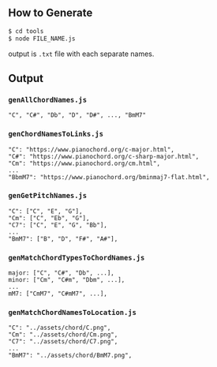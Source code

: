 ## How to Generate

```bash
$ cd tools
$ node FILE_NAME.js
```

output is `.txt` file with each separate names.

## Output

### `genAllChordNames.js`

```
"C", "C#", "Db", "D", "D#", ..., "BmM7"
```

### `genChordNamesToLinks.js`

```
"C": "https://www.pianochord.org/c-major.html",
"C#": "https://www.pianochord.org/c-sharp-major.html",
"Cm": "https://www.pianochord.org/cm.html",
...
"BbmM7": "https://www.pianochord.org/bminmaj7-flat.html",
```

### `genGetPitchNames.js`

```
"C": ["C", "E", "G"],
"Cm": ["C", "Eb", "G"],
"C7": ["C", "E", "G", "Bb"],
...
"BmM7": ["B", "D", "F#", "A#"],
```

### `genMatchChordTypesToChordNames.js`

```
major: ["C", "C#", "Db", ...],
minor: ["Cm", "C#m", "Dbm", ...],
...
mM7: ["CmM7", "C#mM7", ...],
```

### `genMatchChordNamesToLocation.js`

```
"C": "../assets/chord/C.png",
"Cm": "../assets/chord/Cm.png",
"C7": "../assets/chord/C7.png",
...
"BmM7": "../assets/chord/BmM7.png",
```
